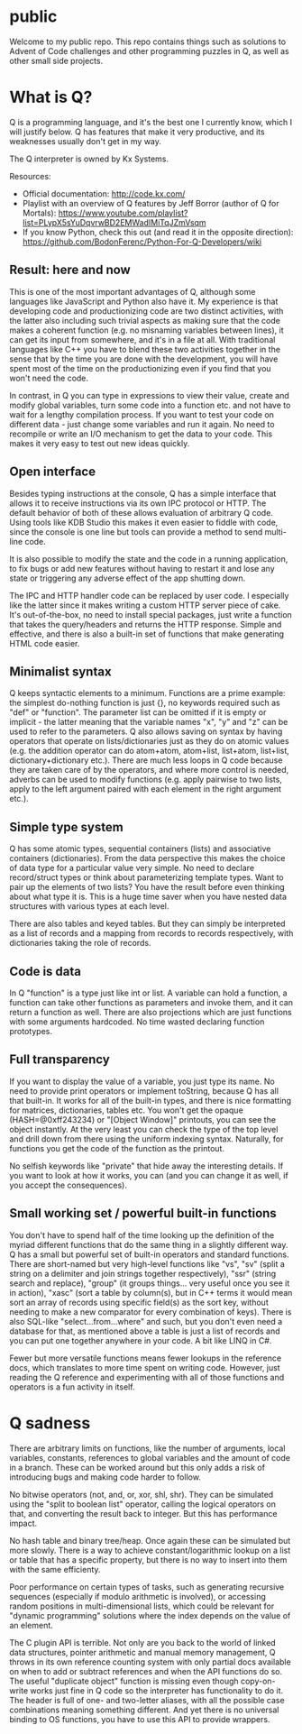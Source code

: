 # public
Welcome to my public repo. This repo contains things such as solutions to Advent of Code challenges and other programming puzzles in Q, as well as other small side projects.

# What is Q?

Q is a programming language, and it's the best one I currently know, which I will justify below. Q has features that make it very productive, and its weaknesses usually don't get in my way.

The Q interpreter is owned by Kx Systems.

Resources:

* Official documentation: http://code.kx.com/
* Playlist with an overview of Q features by Jeff Borror (author of Q for Mortals): https://www.youtube.com/playlist?list=PLypX5sYuDqvrwBD2EMWadIMiTqJZmVsqm
* If you know Python, check this out (and read it in the opposite direction): https://github.com/BodonFerenc/Python-For-Q-Developers/wiki

## Result: here and now

This is one of the most important advantages of Q, although some languages like JavaScript and Python also have it. My experience is that developing code and productionizing code are two distinct activities, with the latter also including such trivial aspects as making sure that the code makes a coherent function (e.g. no misnaming variables between lines), it can get its input from somewhere, and it's in a file at all. With traditional languages like C++ you have to blend these two activities together in the sense that by the time you are done with the development, you will have spent most of the time on the productionizing even if you find that you won't need the code.

In contrast, in Q you can type in expressions to view their value, create and modify global variables, turn some code into a function etc. and not have to wait for a lengthy compilation process. If you want to test your code on different data - just change some variables and run it again. No need to recompile or write an I/O mechanism to get the data to your code. This makes it very easy to test out new ideas quickly.

## Open interface
Besides typing instructions at the console, Q has a simple interface that allows it to receive instructions via its own IPC protocol or HTTP. The default behavior of both of these allows evaluation of arbitrary Q code. Using tools like KDB Studio this makes it even easier to fiddle with code, since the console is one line but tools can provide a method to send multi-line code.

It is also possible to modify the state and the code in a running application, to fix bugs or add new features without having to restart it and lose any state or triggering any adverse effect of the app shutting down.

The IPC and HTTP handler code can be replaced by user code. I especially like the latter since it makes writing a custom HTTP server piece of cake. It's out-of-the-box, no need to install special packages, just write a function that takes the query/headers and returns the HTTP response. Simple and effective, and there is also a built-in set of functions that make generating HTML code easier.

## Minimalist syntax
Q keeps syntactic elements to a minimum. Functions are a prime example: the simplest do-nothing function is just {}, no keywords required such as "def" or "function". The parameter list can be omitted if it is empty or implicit - the latter meaning that the variable names "x", "y" and "z" can be used to refer to the parameters. Q also allows saving on syntax by having operators that operate on lists/dictionaries just as they do on atomic values (e.g. the addition operator can do atom+atom, atom+list, list+atom, list+list, dictionary+dictionary etc.). There are much less loops in Q code because they are taken care of by the operators, and where more control is needed, adverbs can be used to modify functions (e.g. apply pairwise to two lists, apply to the left argument paired with each element in the right argument etc.).

## Simple type system
Q has some atomic types, sequential containers (lists) and associative containers (dictionaries). From the data perspective this makes the choice of data type for a particular value very simple. No need to declare record/struct types or think about parameterizing template types. Want to pair up the elements of two lists? You have the result before even thinking about what type it is. This is a huge time saver when you have nested data structures with various types at each level.

There are also tables and keyed tables. But they can simply be interpreted as a list of records and a mapping from records to records respectively, with dictionaries taking the role of records.

## Code is data
In Q "function" is a type just like int or list. A variable can hold a function, a function can take other functions as parameters and invoke them, and it can return a function as well. There are also projections which are just functions with some arguments hardcoded. No time wasted declaring function prototypes.

## Full transparency
If you want to display the value of a variable, you just type its name. No need to provide print operators or implement toString, because Q has all that built-in. It works for all of the built-in types, and there is nice formatting for matrices, dictionaries, tables etc. You won't get the opaque (HASH=@0xff243234) or "[Object Window]" printouts, you can see the object instantly. At the very least you can check the type of the top level and drill down from there using the uniform indexing syntax. Naturally, for functions you get the code of the function as the printout.

No selfish keywords like "private" that hide away the interesting details. If you want to look at how it works, you can (and you can change it as well, if you accept the consequences).

## Small working set / powerful built-in functions
You don't have to spend half of the time looking up the definition of the myriad different functions that do the same thing in a slightly different way. Q has a small but powerful set of built-in operators and standard functions. There are short-named but very high-level functions like "vs", "sv" (split a string on a delimiter and join strings together respectively), "ssr" (string search and replace), "group" (it groups things... very useful once you see it in action), "xasc" (sort a table by column(s), but in C++ terms it would mean sort an array of records using specific field(s) as the sort key, without needing to make a new comparator for every combination of keys). There is also SQL-like "select...from...where" and such, but you don't even need a database for that, as mentioned above a table is just a list of records and you can put one together anywhere in your code. A bit like LINQ in C#.

Fewer but more versatile functions means fewer lookups in the reference docs, which translates to more time spent on writing code. However, just reading the Q reference and experimenting with all of those functions and operators is a fun activity in itself.

# Q sadness
There are arbitrary limits on functions, like the number of arguments, local variables, constants, references to global variables and the amount of code in a branch. These can be worked around but this only adds a risk of introducing bugs and making code harder to follow.

No bitwise operators (not, and, or, xor, shl, shr). They can be simulated using the "split to boolean list" operator, calling the logical operators on that, and converting the result back to integer. But this has performance impact.

No hash table and binary tree/heap. Once again these can be simulated but more slowly. There is a way to achieve constant/logarithmic lookup on a list or table that has a specific property, but there is no way to insert into them with the same efficienty.

Poor performance on certain types of tasks, such as generating recursive sequences (especially if modulo arithmetic is involved), or accessing random positions in multi-dimensional lists, which could be relevant for "dynamic programming" solutions where the index depends on the value of an element.

The C plugin API is terrible. Not only are you back to the world of linked data structures, pointer arithmetic and manual memory management, Q throws in its own reference counting system with only partial docs available on when to add or subtract references and when the API functions do so. The useful "duplicate object" function is missing even though copy-on-write works just fine in Q code so the interpreter has functionality to do it. The header is full of one- and two-letter aliases, with all the possible case combinations meaning something different. And yet there is no universal binding to OS functions, you have to use this API to provide wrappers.
